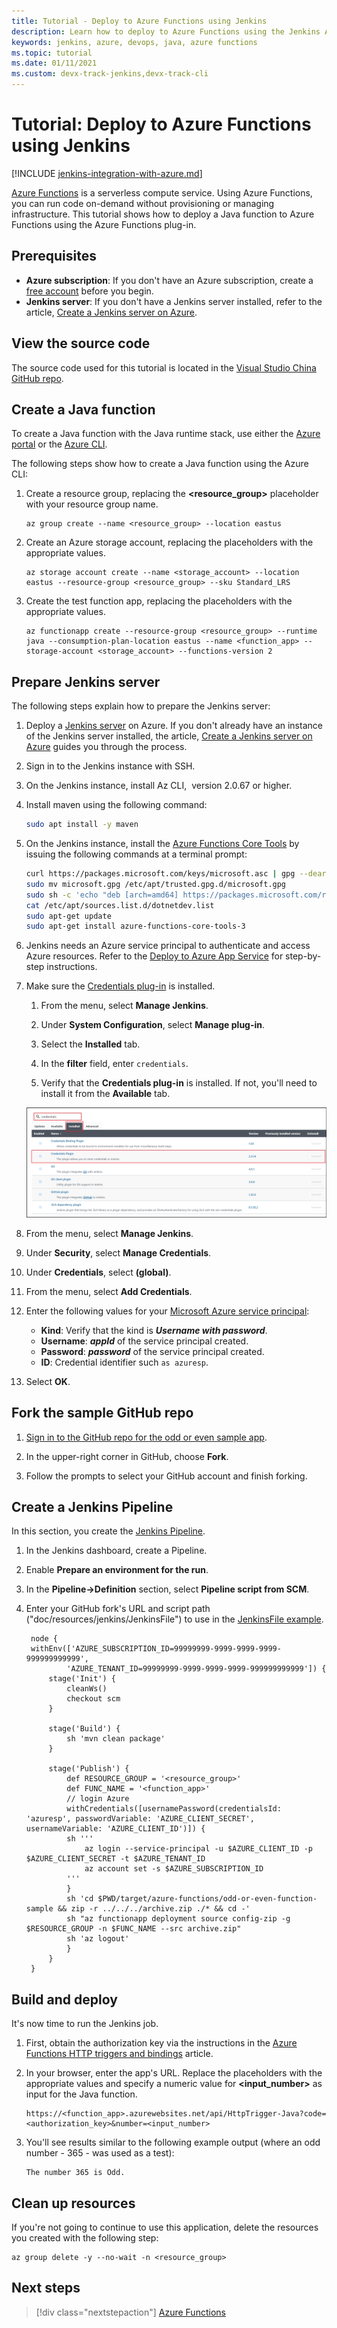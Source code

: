 ```yaml
---
title: Tutorial - Deploy to Azure Functions using Jenkins
description: Learn how to deploy to Azure Functions using the Jenkins Azure Functions plug-in
keywords: jenkins, azure, devops, java, azure functions
ms.topic: tutorial
ms.date: 01/11/2021
ms.custom: devx-track-jenkins,devx-track-cli
---
```


# Tutorial: Deploy to Azure Functions using Jenkins

[!INCLUDE [jenkins-integration-with-azure.md](includes/jenkins-integration-with-azure.md)]

[Azure Functions](/azure/azure-functions/) is a serverless compute service. Using Azure Functions, you can run code on-demand without provisioning or managing infrastructure. This tutorial shows how to deploy a Java function to Azure Functions using the Azure Functions plug-in.

## Prerequisites

- **Azure subscription**: If you don't have an Azure subscription, create a [free account](https://azure.microsoft.com/free/?ref=microsoft.com&utm_source=microsoft.com&utm_medium=docs&utm_campaign=visualstudio) before you begin.
- **Jenkins server**: If you don't have a Jenkins server installed, refer to the article, [Create a Jenkins server on Azure](./configure-on-linux-vm.md).

## View the source code

The source code used for this tutorial is located in the [Visual Studio China GitHub repo](https://github.com/VSChina/odd-or-even-function/blob/master/src/main/java/com/microsoft/azure/Function.java).

## Create a Java function

To create a Java function with the Java runtime stack, use either the [Azure portal](https://portal.azure.com) or the [Azure CLI](/cli/azure/).

The following steps show how to create a Java function using the Azure CLI:

1. Create a resource group, replacing the **&lt;resource_group>** placeholder with your resource group name.

    ```azurecli
    az group create --name <resource_group> --location eastus
    ```

1. Create an Azure storage account, replacing the placeholders with the appropriate values.
 
    ```azurecli
    az storage account create --name <storage_account> --location eastus --resource-group <resource_group> --sku Standard_LRS    
    ```

1. Create the test function app, replacing the placeholders with the appropriate values.

    ```azurecli
    az functionapp create --resource-group <resource_group> --runtime java --consumption-plan-location eastus --name <function_app> --storage-account <storage_account> --functions-version 2
    ```

## Prepare Jenkins server

The following steps explain how to prepare the Jenkins server:

1. Deploy a [Jenkins server](https://azuremarketplace.microsoft.com/marketplace/apps/bitnami.production-jenkins) on Azure. If you don't already have an instance of the Jenkins server installed, the article, [Create a Jenkins server on Azure](./configure-on-linux-vm.md) guides you through the process.

1. Sign in to the Jenkins instance with SSH.

1. On the Jenkins instance, install Az CLI,  version 2.0.67 or higher.

1. Install maven using the following command:

    ```bash
    sudo apt install -y maven
    ```

1. On the Jenkins instance, install the [Azure Functions Core Tools](/azure/azure-functions/functions-run-local) by issuing the following commands at a terminal prompt:

    ```bash
    curl https://packages.microsoft.com/keys/microsoft.asc | gpg --dearmor > microsoft.gpg
    sudo mv microsoft.gpg /etc/apt/trusted.gpg.d/microsoft.gpg
    sudo sh -c 'echo "deb [arch=amd64] https://packages.microsoft.com/repos/microsoft-ubuntu-$(lsb_release -cs)-prod $(lsb_release -cs) main" > /etc/apt/sources.list.d/dotnetdev.list'
    cat /etc/apt/sources.list.d/dotnetdev.list
    sudo apt-get update
    sudo apt-get install azure-functions-core-tools-3
    ```

1. Jenkins needs an Azure service principal to authenticate and access Azure resources. Refer to the [Deploy to Azure App Service](./deploy-to-azure-app-service-using-azure-cli.md) for step-by-step instructions.

1. Make sure the [Credentials plug-in](https://plugins.jenkins.io/credentials/) is installed.

    1. From the menu, select **Manage Jenkins**.

    1. Under **System Configuration**, select **Manage plug-in**.

    1. Select the **Installed** tab.

    1. In the **filter** field, enter `credentials`.
    
    1. Verify that the **Credentials plug-in** is installed. If not, you'll need to install it from the **Available** tab.

    ![The Credentials Plug-in needs to be installed.](./media/deploy-to-azure-functions/credentials-plugin.png)

1. From the menu, select **Manage Jenkins**.

1. Under **Security**, select **Manage Credentials**.

1. Under **Credentials**, select **(global)**.

1. From the menu, select **Add Credentials**.

1. Enter the following values for your [Microsoft Azure service principal](/cli/azure/create-an-azure-service-principal-azure-cli?toc=%252fazure%252fazure-resource-manager%252ftoc.json):

    - **Kind**: Verify that the kind is ***Username with password***.
    - **Username**: ***appId*** of the service principal created.
    - **Password**: ***password*** of the service principal created.
    - **ID**: Credential identifier such `as azuresp`.

1. Select **OK**.

## Fork the sample GitHub repo

1. [Sign in to the GitHub repo for the odd or even sample app](https://github.com/VSChina/odd-or-even-function.git).

1. In the upper-right corner in GitHub, choose **Fork**.

1. Follow the prompts to select your GitHub account and finish forking.

## Create a Jenkins Pipeline

In this section, you create the [Jenkins Pipeline](https://jenkins.io/doc/book/pipeline/).

1. In the Jenkins dashboard, create a Pipeline.

1. Enable **Prepare an environment for the run**.

1. In the **Pipeline->Definition** section, select **Pipeline script from SCM**.

1. Enter your GitHub fork's URL and script path ("doc/resources/jenkins/JenkinsFile") to use in the [JenkinsFile example](https://github.com/VSChina/odd-or-even-function/blob/master/doc/resources/jenkins/JenkinsFile).

   ```nodejs
    node {
    withEnv(['AZURE_SUBSCRIPTION_ID=99999999-9999-9999-9999-999999999999',
            'AZURE_TENANT_ID=99999999-9999-9999-9999-999999999999']) {
        stage('Init') {
            cleanWs()
            checkout scm
        }

        stage('Build') {
            sh 'mvn clean package'
        }

        stage('Publish') {
            def RESOURCE_GROUP = '<resource_group>' 
            def FUNC_NAME = '<function_app>'
            // login Azure
            withCredentials([usernamePassword(credentialsId: 'azuresp', passwordVariable: 'AZURE_CLIENT_SECRET', usernameVariable: 'AZURE_CLIENT_ID')]) {
            sh '''
                az login --service-principal -u $AZURE_CLIENT_ID -p $AZURE_CLIENT_SECRET -t $AZURE_TENANT_ID
                az account set -s $AZURE_SUBSCRIPTION_ID
            '''
            }
            sh 'cd $PWD/target/azure-functions/odd-or-even-function-sample && zip -r ../../../archive.zip ./* && cd -'
            sh "az functionapp deployment source config-zip -g $RESOURCE_GROUP -n $FUNC_NAME --src archive.zip"
            sh 'az logout'
            }
        }
    }
    ```

## Build and deploy

It's now time to run the Jenkins job.

1. First, obtain the authorization key via the instructions in the [Azure Functions HTTP triggers and bindings](/azure/azure-functions/functions-bindings-http-webhook-trigger#authorization-keys) article.

1. In your browser, enter the app's URL. Replace the placeholders with the appropriate values and specify a numeric value for **&lt;input_number>** as input for the Java function.

    ```
    https://<function_app>.azurewebsites.net/api/HttpTrigger-Java?code=<authorization_key>&number=<input_number>
    ```
1. You'll see results similar to the following example output (where an odd number - 365 - was used as a test):

    ```output
    The number 365 is Odd.
    ```

## Clean up resources

If you're not going to continue to use this application, delete
the resources you created with the following step:

```azurecli
az group delete -y --no-wait -n <resource_group>
```

## Next steps

> [!div class="nextstepaction"]
> [Azure Functions](/azure/azure-functions/)